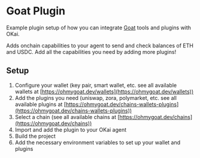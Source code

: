 # Goat Plugin
Example plugin setup of how you can integrate [Goat](https://ohmygoat.dev/) tools and plugins with OKai.

Adds onchain capabilities to your agent to send and check balances of ETH and USDC. Add all the capabilities you need by adding more plugins!

## Setup
1. Configure your wallet (key pair, smart wallet, etc. see all available wallets at [https://ohmygoat.dev/wallets](https://ohmygoat.dev/wallets))
2. Add the plugins you need (uniswap, zora, polymarket, etc. see all available plugins at [https://ohmygoat.dev/chains-wallets-plugins](https://ohmygoat.dev/chains-wallets-plugins))
3. Select a chain (see all available chains at [https://ohmygoat.dev/chains](https://ohmygoat.dev/chains))
4. Import and add the plugin to your OKai agent
5. Build the project
6. Add the necessary environment variables to set up your wallet and plugins
